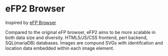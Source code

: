 # eFP2 Browser
Inspired by [eFP Browser](http://www.bar.utoronto.ca/efp/development/)

Compared to the original eFP browser, eFP2 aims to be more scalable in both data size and diversity. HTML5/JS/CSS frontend, perl backend, SQL(mariaDB) databases. Images are compund SVGs with identifcation and location data embedded within each image element.
